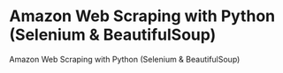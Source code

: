 # Amazon Web Scraping with Python (Selenium &amp; BeautifulSoup)
Amazon Web Scraping with Python (Selenium &amp; BeautifulSoup)
